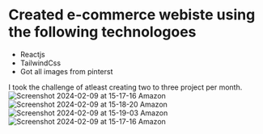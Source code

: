 # Created e-commerce webiste using the following technologoes

- Reactjs
- TailwindCss
- Got all images from pinterst

I took the challenge of atleast creating two to three project per month.
![Screenshot 2024-02-09 at 15-17-16 Amazon](https://github.com/Ohzuma/e-commerce/assets/86486923/e50adfec-fcdd-420c-8ee6-554213d5c7d0)
![Screenshot 2024-02-09 at 15-18-20 Amazon](https://github.com/Ohzuma/e-commerce/assets/86486923/6d50c6ae-4bc4-4abf-974a-dc0267e5962b)
![Screenshot 2024-02-09 at 15-19-03 Amazon](https://github.com/Ohzuma/e-commerce/assets/86486923/427e7945-5ca6-4a2e-ac84-7273cee8dfb1)
![Screenshot 2024-02-09 at 15-17-16 Amazon](https://github.com/Ohzuma/e-commerce/assets/86486923/0d1877d9-e769-4531-b753-d69c26d82307)
